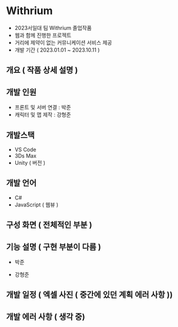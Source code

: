 # Withrium

  - 2023서일대 팀 Withrium 졸업작품
  - 웹과 함께 진행한 프로젝트
  - 거리에 제약이 없는 커뮤니케이션 서비스 제공
  - 개발 기간 ( 2023.01.01 ~ 2023.10.11 )

## 개요 ( 작품 상세 설명 )

## 개발 인원 

  - 프론트 및 서버 연결 : 박준 
  - 캐릭터 및 맵 제작 : 강형준

## 개발스택 

  - VS Code 
  - 3Ds Max
  - Unity ( 버전 )

## 개발 언어 

  - C#
  - JavaScript ( 웹뷰 )

## 구성 화면 ( 전체적인 부분 ) 

## 기능 설명 ( 구현 부분이 다름 ) 

  - 박준

  - 강형준

## 개발 일정 ( 엑셀 사진 ( 중간에 있던 계획 에러 사항 )) 

## 개발 에러 사항 ( 생각 중)
